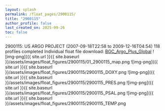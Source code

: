```yaml
---
layout: splash
permalink: /float_pages/2900115/
title: "2900115"
author_profile: false
last_created_on: 2025-09-26
toc: false
---
```

 
2900115: US ARGO PROJECT (2007-09-18T22:58 to 2009-12-16T04:54)
118 profiles completed
Individual float file download: [BGC_Argo_Plus_Global](https://ftp.soest.hawaii.edu/bgc_argo_plus/Individual_Floats/outliers_removed/2900115_Sprof_processed.nc)
![img-png]({{ site.url }}{{ site.baseurl }}/assets/images/float_figures/2900115/01_2900115_map.png
![img-png]({{ site.url }}{{ site.baseurl }}/assets/images/float_figures/2900115/2900115_DOXY.png
![img-png]({{ site.url }}{{ site.baseurl }}/assets/images/float_figures/2900115/2900115_PRES.png
![img-png]({{ site.url }}{{ site.baseurl }}/assets/images/float_figures/2900115/2900115_PSAL.png
![img-png]({{ site.url }}{{ site.baseurl }}/assets/images/float_figures/2900115/2900115_TEMP.png
